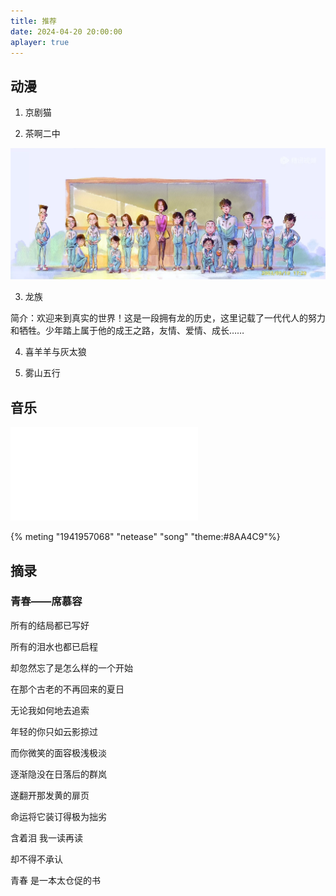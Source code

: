 ```yaml
---
title: 推荐
date: 2024-04-20 20:00:00
aplayer: true
---
```

## 动漫

1. 京剧猫

2. 茶啊二中

<img src="茶.webp" alt="茶啊二中" style="zoom:50%;" />

3. 龙族

简介：欢迎来到真实的世界！这是一段拥有龙的历史，这里记载了一代代人的努力和牺牲。少年踏上属于他的成王之路，友情、爱情、成长……

4. 喜羊羊与灰太狼

5. 雾山五行

## 音乐

<iframe src="//player.bilibili.com/player.html?isOutside=true&aid=114545268033025&bvid=BV12HJBzHERG&cid=30084237826&autoplay=0" scrolling="no" border="0" frameborder="no" framespacing="0" allowfullscreen="true" danmaku="0"></iframe>


{% meting "1941957068" "netease" "song" "theme:#8AA4C9"%}


## 摘录
### 青春——席慕容

所有的结局都已写好

所有的泪水也都已启程

却忽然忘了是怎么样的一个开始

在那个古老的不再回来的夏日

无论我如何地去追索

年轻的你只如云影掠过

而你微笑的面容极浅极淡

逐渐隐没在日落后的群岚

遂翻开那发黄的扉页

命运将它装订得极为拙劣

含着泪 我一读再读

却不得不承认

青春 是一本太仓促的书
